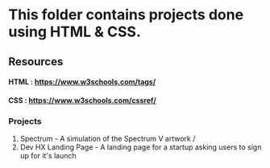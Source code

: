 # This folder contains projects done using HTML & CSS.

## Resources

#### HTML : https://www.w3schools.com/tags/

#### CSS : https://www.w3schools.com/cssref/

### Projects
1. Spectrum - A simulation of the Spectrum V artwork /
2. Dev HX Landing Page - A landing page for a startup asking users to sign up for it's launch


